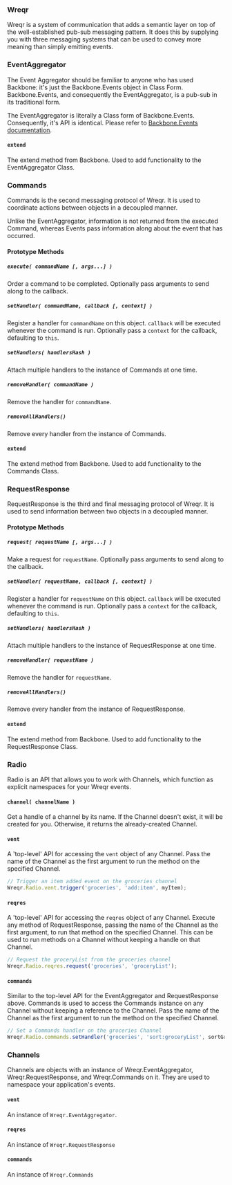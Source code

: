 ### Wreqr

Wreqr is a system of communication that adds a semantic layer on top of the well-established
pub-sub messaging pattern. It does this by supplying you with three messaging systems that can
be used to convey more meaning than simply emitting events.

### EventAggregator

The Event Aggregator should be familiar to anyone who has used Backbone: it's just
the Backbone.Events object in Class Form. Backbone.Events, and consequently the EventAggregator,
is a pub-sub in its traditional form.

The EventAggregator is literally a Class form of Backbone.Events. Consequently, it's API is identical. Please
refer to [Backbone.Events documentation](http://backbonejs.org/#Events).

#### `extend`

The extend method from Backbone. Used to add functionality to the EventAggregator Class.

### Commands

Commands is the second messaging protocol of Wreqr. It is used to coordinate actions between objects in a decoupled
manner.

Unlike the EventAggregator, information is not returned from the executed Command, whereas Events pass information along about
the event that has occurred.

#### Prototype Methods

##### `execute( commandName [, args...] )`

Order a command to be completed. Optionally pass arguments to send along to the callback.

##### `setHandler( commandName, callback [, context] )`

Register a handler for `commandName` on this object. `callback` will be executed whenever the command is run. Optionally
pass a `context` for the callback, defaulting to `this`.

##### `setHandlers( handlersHash )`

Attach multiple handlers to the instance of Commands at one time.

##### `removeHandler( commandName )`

Remove the handler for `commandName`.

##### `removeAllHandlers()`

Remove every handler from the instance of Commands.

#### `extend`

The extend method from Backbone. Used to add functionality to the Commands Class.

### RequestResponse

RequestResponse is the third and final messaging protocol of Wreqr. It is used to send information between two objects
in a decoupled manner.

#### Prototype Methods

##### `request( requestName [, args...] )`

Make a request for `requestName`. Optionally pass arguments to send along to the callback.

##### `setHandler( requestName, callback [, context] )`

Register a handler for `requestName` on this object. `callback` will be executed whenever the command is run. Optionally
pass a `context` for the callback, defaulting to `this`.

##### `setHandlers( handlersHash )`

Attach multiple handlers to the instance of RequestResponse at one time.

##### `removeHandler( requestName )`

Remove the handler for `requestName`.

##### `removeAllHandlers()`

Remove every handler from the instance of RequestResponse.

#### `extend`

The extend method from Backbone. Used to add functionality to the RequestResponse Class.

### Radio

Radio is an API that allows you to work with Channels, which function as explicit namespaces for your Wreqr events.

#### `channel( channelName )`

Get a handle of a channel by its name. If the Channel doesn't exist, it will be created for you. Otherwise, it
returns the already-created Channel.

#### `vent`

A 'top-level' API for accessing the `vent` object of any Channel. Pass the name of the Channel as the first argument to run
the method on the specified Channel.

```js
// Trigger an item added event on the groceries channel
Wreqr.Radio.vent.trigger('groceries', 'add:item', myItem);
```

#### `reqres`

A 'top-level' API for accessing the `reqres` object of any Channel. Execute any method of RequestResponse, passing
the name of the Channel as the first argument, to run that method on the specified Channel. This can be used to run methods
on a Channel without keeping a handle on that Channel.

```js
// Request the groceryList from the groceries channel
Wreqr.Radio.reqres.request('groceries', 'groceryList');
```

#### `commands`

Similar to the top-level API for the EventAggregator and RequestResponse above. Commands is used to access the Commands instance on any
Channel without keeping a reference to the Channel. Pass the name of the Channel as the first argument to run
the method on the specified Channel.

```js
// Set a Commands handler on the groceries Channel
Wreqr.Radio.commands.setHandler('groceries', 'sort:groceryList', sortGroceryList);
```

### Channels

Channels are objects with an instance of Wreqr.EventAggregator, Wreqr.RequestResponse, and Wreqr.Commands on it. They
are used to namespace your application's events.

#### `vent`

An instance of `Wreqr.EventAggregator`.

#### `reqres`

An instance of `Wreqr.RequestResponse`

#### `commands`

An instance of `Wreqr.Commands`
